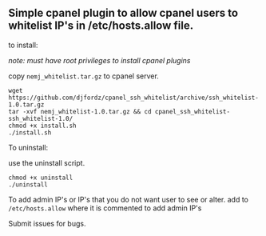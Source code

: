 ## Simple cpanel plugin to allow cpanel users to whitelist IP's in /etc/hosts.allow file.

to install:

*note: must have root privileges to install cpanel plugins*


copy `nemj_whitelist.tar.gz` to cpanel server.

```
wget https://github.com/djfordz/cpanel_ssh_whitelist/archive/ssh_whitelist-1.0.tar.gz 
tar -xvf nemj_whitelist-1.0.tar.gz && cd cpanel_ssh_whitelist-ssh_whitelist-1.0/ 
chmod +x install.sh
./install.sh
```

To uninstall:

use the uninstall script. 

```
chmod +x uninstall
./uninstall
```

To add admin IP's or IP's that you do not want user to see or alter. add to `/etc/hosts.allow` where it is commented to add admin IP's

Submit issues for bugs.
